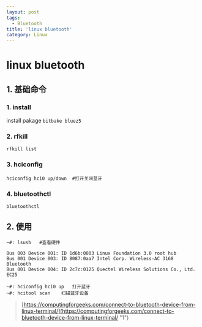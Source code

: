 ```yaml
---
layout: post
tags:
  - Bluetooth
title: 'linux bluetooth'
category: Linux
---
```

# linux bluetooth
## 1. 基础命令
### 1. install
install pakage `bitbake bluez5`
### 2. rfkill
```shell
rfkill list
```
### 3. hciconfig
```shell
hciconfig hci0 up/down	#打开关闭蓝牙
```
### 4. bluetoothctl 
```shell
bluetoothctl
```
## 2. 使用
```shell
~#: lsusb	#查看硬件

Bus 003 Device 001: ID 1d6b:0003 Linux Foundation 3.0 root hub
Bus 001 Device 003: ID 8087:0aa7 Intel Corp. Wireless-AC 3168 Bluetooth
Bus 001 Device 004: ID 2c7c:0125 Quectel Wireless Solutions Co., Ltd. EC25 

~#: hciconfig hci0 up	打开蓝牙
~#: hcitool scan	扫描蓝牙设备
```

> [https://computingforgeeks.com/connect-to-bluetooth-device-from-linux-terminal/](https://computingforgeeks.com/connect-to-bluetooth-device-from-linux-terminal/ "1")